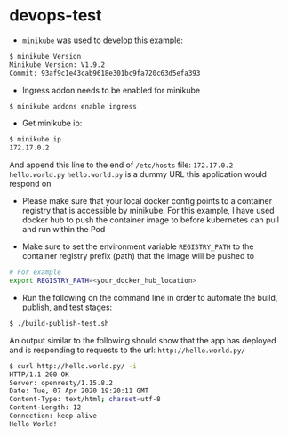 
# devops-test

- `minikube` was used to develop this example:
```bash
$ minikube Version
Minikube Version: V1.9.2
Commit: 93af9c1e43cab9618e301bc9fa720c63d5efa393
```
- Ingress addon needs to be enabled for minikube
```bash
$ minikube addons enable ingress
```
- Get minikube ip:
```bash
$ minikube ip
172.17.0.2
```
And append this line to the end of `/etc/hosts` file:
```172.17.0.2 hello.world.py```
`hello.world.py` is a dummy URL this application would respond on

- Please make sure that your local docker config points to a container registry that is accessible by minikube. For this example, I have used docker hub to push the container image to before kubernetes can pull and run within the Pod

- Make sure to set the environment variable `REGISTRY_PATH` to the container registry prefix (path) that the image will be pushed to
```bash
# For example
export REGISTRY_PATH=<your_docker_hub_location>
```

- Run the following on the command line in order to automate the build, publish, and test stages:
```bash
$ ./build-publish-test.sh
```
An output similar to the following should show that the app has deployed and is responding to requests to the url: `http://hello.world.py/`
```bash
$ curl http://hello.world.py/ -i
HTTP/1.1 200 OK
Server: openresty/1.15.8.2
Date: Tue, 07 Apr 2020 19:20:11 GMT
Content-Type: text/html; charset=utf-8
Content-Length: 12
Connection: keep-alive
Hello World!
```
